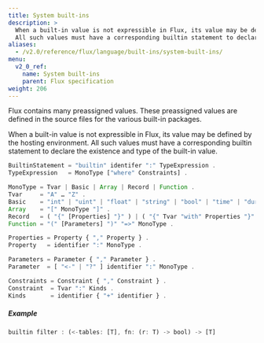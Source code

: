 ```yaml
---
title: System built-ins
description: >
  When a built-in value is not expressible in Flux, its value may be defined by the hosting environment.
  All such values must have a corresponding builtin statement to declare the existence and type of the built-in value.
aliases:
  - /v2.0/reference/flux/language/built-ins/system-built-ins/
menu:
  v2_0_ref:
    name: System built-ins
    parent: Flux specification
weight: 206
---
```


Flux contains many preassigned values. These preassigned values are defined in the source files for the various built-in packages.

When a built-in value is not expressible in Flux, its value may be defined by the hosting environment.
All such values must have a corresponding builtin statement to declare the existence and type of the built-in value.

```js
BuiltinStatement = "builtin" identifer ":" TypeExpression .
TypeExpression   = MonoType ["where" Constraints] .

MonoType = Tvar | Basic | Array | Record | Function .
Tvar     = "A" … "Z" .
Basic    = "int" | "uint" | "float" | "string" | "bool" | "time" | "duration" | "bytes" | "regexp" .
Array    = "[" MonoType "]" .
Record   = ( "{" [Properties] "}" ) | ( "{" Tvar "with" Properties "}" ) .
Function = "(" [Parameters] ")" "=>" MonoType .

Properties = Property { "," Property } .
Property   = identifier ":" MonoType .

Parameters = Parameter { "," Parameter } .
Parameter  = [ "<-" | "?" ] identifier ":" MonoType .

Constraints = Constraint { "," Constraint } .
Constraint  = Tvar ":" Kinds .
Kinds       = identifier { "+" identifier } .
```

##### Example

```js
builtin filter : (<-tables: [T], fn: (r: T) -> bool) -> [T]
```

